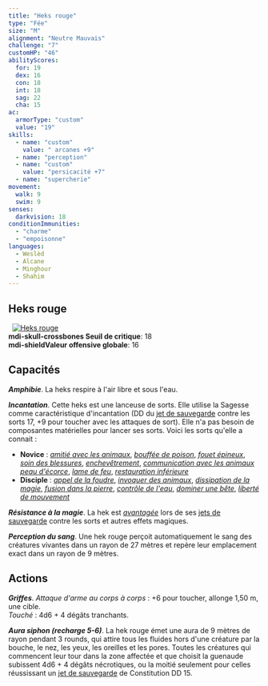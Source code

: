 ```yaml
---
title: "Heks rouge"
type: "Fée"
size: "M"
alignment: "Neutre Mauvais"
challenge: "7"
customHP: "46"
abilityScores:
  for: 19
  dex: 16
  con: 18
  int: 18
  sag: 22
  cha: 15
ac:
  armorType: "custom"
  value: "19"
skills:
  - name: "custom"
    value: " arcanes +9"
  - name: "perception"
  - name: "custom"
    value: "persicacité +7"
  - name: "supercherie"
movement:
  walk: 9
  swim: 9
senses:
  darkvision: 18
conditionImmunities:
  - "charme"
  - "empoisonne"
languages:
  - Weslèd
  - Alcane
  - Minghour
  - Shahim
---
```

## Heks rouge
&nbsp;
[![Heks rouge](https://www.douaratil.fr/illustrations/fee/heksrougem.png)](https://www.douaratil.fr/illustrations/fee/heksrouge.jpg)  
**<v-icon>mdi-skull-crossbones</v-icon> Seuil de critique**: 18      
**<v-icon>mdi-shield</v-icon>Valeur offensive globale**: 16   
## Capacités
_**Amphibie**_. La heks respire à l'air libre et sous l'eau.

_**Incantation**_. Cette heks est une lanceuse de sorts. Elle utilise la Sagesse comme caractéristique d'incantation (DD du [jet de sauvegarde](/utiliser-les-caracteristiques/#jets-de-sauvegarde) contre les sorts 17, +9 pour toucher avec les attaques de sort). Elle n'a pas besoin de composantes matérielles pour lancer ses sorts. Voici les sorts qu'elle a connait :
* **Novice** : [_amitié avec les animaux_](/grimoire/amitie-avec-les-animaux/), [_bouffée de poison_](/grimoire/bouffee-de-poison/), [_fouet épineux_](/grimoire/fouet-epineux/), [_soin des blessures_](/grimoire/soin-des-blessures/), [_enchevêtrement_](/grimoire/enchevetrement/), [_communication avec les animaux_](/grimoire/communication-avec-les-animaux/)
[_peau d'écorce_](/grimoire/peau-d-ecorce/), [_lame de feu_](/grimoire/lame-de-feu/), [_restauration inférieure_](/grimoire/restauration-inferieure/)
* **Disciple** : [_appel de la foudre_](/grimoire/appel-de-la-foudre/), [_invoquer des animaux_](/grimoire/invoquer-des-animaux/), [_dissipation de la magie_](/grimoire/dissipation-de-la-magie/), [_fusion dans la pierre_](/grimoire/fusion-dans-la-pierre/), [_contrôle de l'eau_](/grimoire/controle-de-l-eau/), [_dominer une bête_](/grimoire/dominer-une-bete/), [_liberté de mouvement_](/grimoire/liberte-de-mouvement/)

_**Résistance à la magie**_. La hek est [_avantagée_](/utiliser-les-caracteristiques/#avantage-et-desavantage) lors de ses [jets de sauvegarde](/utiliser-les-caracteristiques/#jets-de-sauvegarde) contre les sorts et autres effets magiques.

_**Perception du sang**_. Une hek rouge perçoit automatiquement le sang des créatures vivantes dans un rayon de 27 mètres et repère leur emplacement exact dans un rayon de 9 mètres.

## Actions
_**Griffes**_. _Attaque d'arme au corps à corps_ : +6 pour toucher, allonge 1,50 m, une cible.  
_Touché_ :  4d6 + 4 dégâts tranchants.

_**Aura siphon (recharge 5-6)**_. La hek rouge émet une aura de 9 mètres de rayon pendant 3 rounds, qui attire tous les fluides hors d'une créature par la bouche, le nez, les yeux, les oreilles et les pores. Toutes les créatures qui commencent leur tour dans la zone affectée et que choisit la guenaude subissent 4d6 + 4 dégâts nécrotiques, ou la moitié seulement pour celles réussissant un [jet de sauvegarde](/utiliser-les-caracteristiques/#jets-de-sauvegarde) de Constitution DD 15.
